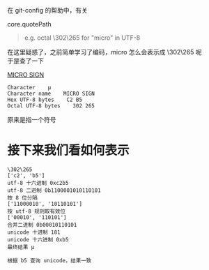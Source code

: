 在 git-config 的帮助中，有关

core.quotePath

> e.g. octal \302\265 for "micro" in UTF-8

在这里疑惑了，之前简单学习了编码，micro 怎么会表示成 \302\265 呢  
于是查了一下

[MICRO SIGN](http://www.cogsci.ed.ac.uk/~richard/utf-8.cgi?input=%C2%B5&mode=char)
    
    Character    µ
    Character name    MICRO SIGN
    Hex UTF-8 bytes    C2 B5
    Octal UTF-8 bytes    302 265
    
原来是指一个符号

# 接下来我们看如何表示
    \302\265
    ['c2', 'b5']
    utf-8 十六进制 0xc2b5
    utf-8 二进制 0b1100001010110101
    按 8 位分隔
    ['11000010', '10110101']
    按 utf-8 规则取有效位
    ['00010', '110101']
    合并二进制 0b00010110101
    unicode 十进制 181
    unicode 十六进制 0xb5
    最终结果 µ
    
    根据 b5 查询 unicode，结果一致
    
    
